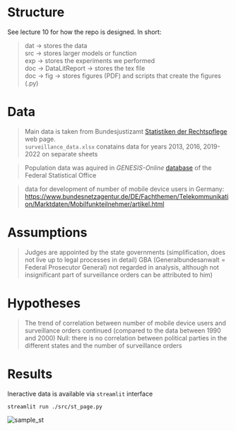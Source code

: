 # Structure
See lecture 10 for how the repo is designed. In short:

>dat -> stores the data\
src -> stores larger models or function\
exp -> stores the experiments we performed\
doc -> DataLitReport -> stores the tex file\
doc -> fig -> stores figures (PDF) and scripts that create the figures (.py)

# Data
> Main data is taken from Bundesjustizamt [Statistiken der Rechtspflege](https://www.bundesjustizamt.de/DE/Service/Justizstatistiken/Justizstatistiken_node.html#AnkerDokument44152) web page.\
`surveillance_data.xlsx` conatains data for years 2013, 2016, 2019-2022 on separate sheets

> Population data was aquired in *GENESIS-Online* [database](https://www-genesis.destatis.de/genesis//online?operation=table&code=12411-0010&bypass=true&levelindex=0&levelid=1705062410665#abreadcrumb) of the Federal Statistical Office 

> data for development of number of mobile device users in Germany: https://www.bundesnetzagentur.de/DE/Fachthemen/Telekommunikation/Marktdaten/Mobilfunkteilnehmer/artikel.html
> 

# Assumptions
> Judges are appointed by the state governments (simplification, does not live up to legal processes in detail)
> GBA (Generalbundesanwalt = Federal Prosecutor General) not regarded in analysis, although not insignificant part of surveillance orders can be attributed to him)
> 



# Hypotheses
> The trend of correlation between number of mobile device users and surveillance orders continued (compared to the data between 1990 and 2000)
> Null: there is no correlation between political parties in the different states and the number of surveillance orders

# Results
Ineractive data is available via `streamlit` interface 
```console
streamlit run ./src/st_page.py
```
![sample_st](./doc/fig/sample_st.gif)
